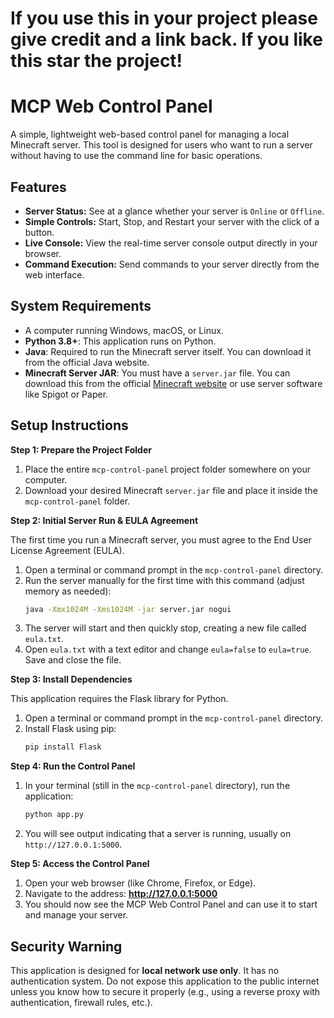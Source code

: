 # If you use this in your project please give credit and a link back. If you like this star the project!
# MCP Web Control Panel

A simple, lightweight web-based control panel for managing a local Minecraft server. This tool is designed for users who want to run a server without having to use the command line for basic operations.

## Features

* **Server Status:** See at a glance whether your server is `Online` or `Offline`.
* **Simple Controls:** Start, Stop, and Restart your server with the click of a button.
* **Live Console:** View the real-time server console output directly in your browser.
* **Command Execution:** Send commands to your server directly from the web interface.

## System Requirements

* A computer running Windows, macOS, or Linux.
* **Python 3.8+**: This application runs on Python.
* **Java**: Required to run the Minecraft server itself. You can download it from the official Java website.
* **Minecraft Server JAR**: You must have a `server.jar` file. You can download this from the official [Minecraft website](https://www.minecraft.net/en-us/download/server) or use server software like Spigot or Paper.

## Setup Instructions

**Step 1: Prepare the Project Folder**

1.  Place the entire `mcp-control-panel` project folder somewhere on your computer.
2.  Download your desired Minecraft `server.jar` file and place it inside the `mcp-control-panel` folder.

**Step 2: Initial Server Run & EULA Agreement**

The first time you run a Minecraft server, you must agree to the End User License Agreement (EULA).

1.  Open a terminal or command prompt in the `mcp-control-panel` directory.
2.  Run the server manually for the first time with this command (adjust memory as needed):
    ```bash
    java -Xmx1024M -Xms1024M -jar server.jar nogui
    ```
3.  The server will start and then quickly stop, creating a new file called `eula.txt`.
4.  Open `eula.txt` with a text editor and change `eula=false` to `eula=true`. Save and close the file.

**Step 3: Install Dependencies**

This application requires the Flask library for Python.

1.  Open a terminal or command prompt in the `mcp-control-panel` directory.
2.  Install Flask using pip:
    ```bash
    pip install Flask
    ```

**Step 4: Run the Control Panel**

1.  In your terminal (still in the `mcp-control-panel` directory), run the application:
    ```bash
    python app.py
    ```
2.  You will see output indicating that a server is running, usually on `http://127.0.0.1:5000`.

**Step 5: Access the Control Panel**

1.  Open your web browser (like Chrome, Firefox, or Edge).
2.  Navigate to the address: **http://127.0.0.1:5000**
3.  You should now see the MCP Web Control Panel and can use it to start and manage your server.

## Security Warning

This application is designed for **local network use only**. It has no authentication system. Do not expose this application to the public internet unless you know how to secure it properly (e.g., using a reverse proxy with authentication, firewall rules, etc.).
